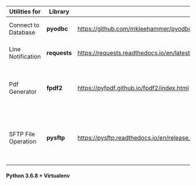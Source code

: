 | Utilities for       | Library      |                                                    |                                                             |
|---------------------|--------------|----------------------------------------------------|-------------------------------------------------------------|
| Connect to Database | **pyodbc**   | https://github.com/mkleehammer/pyodbc              | Execute a query, get row names                              |
| Line Notification   | **requests** | https://requests.readthedocs.io/en/latest/         | Sending a notification to Line                              |
| Pdf Generator       | **fpdf2**    | https://pyfpdf.github.io/fpdf2/index.html          | Page header, page footer, table header                      |
| SFTP File Operation | **pysftp**   | https://pysftp.readthedocs.io/en/release_0.2.9/    | Connect, Change directory, Make directory, Upload, Download |
#### Python 3.6.8 + Virtualenv 
